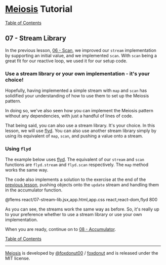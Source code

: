 # [Meiosis](http://meiosis.js.org) Tutorial

[Table of Contents](toc.html)

## 07 - Stream Library

In the previous lesson, [06 - Scan](06-scan-react.html), we improved our `stream` implementation
by supporting an initial value, and we implemented `scan`. With `scan` being a great fit for our
reactive loop, we used it for our setup code.

### Use a stream library or your own implementation - it's your choice!

Hopefully, having implemented a simple stream with `map` and `scan` has solidified your
understanding of how to use them to set up the Meiosis pattern.

In doing so, we've also seen how you can implement the Meiosis pattern without any dependencies,
with just a handful of lines of code.

That being said, you can also use a stream library. It's your choice. In this lesson, we will
use [flyd](https://github.com/paldepind/flyd). You can also use another stream library simply by
using its equivalent of `map`, `scan`, and pushing a value onto a stream.

### Using `flyd`

The example below uses [flyd](https://github.com/paldepind/flyd). The equivalent of our `stream`
and `scan` functions are `flyd.stream` and `flyd.scan` respectively. The `map` method works the
same way.

The code also implements a solution to the exercise at the end of the
[previous lesson](06-scan-react.html), pushing objects onto the `update` stream and handling
them in the accumulator function.

@flems react/07-stream-lib.jsx,app.html,app.css react,react-dom,flyd 800

As you can see, the streams work the same way as before. So, it's really up to your preference
whether to use a stream library or use your own implementation.

When you are ready, continue on to [08 - Accumulator](08-accumulator-react.html).

[Table of Contents](toc.html)

-----

[Meiosis](http://meiosis.js.org) is developed by [@foxdonut00](http://twitter.com/foxdonut00) / [foxdonut](https://github.com/foxdonut) and is released under the MIT license.
